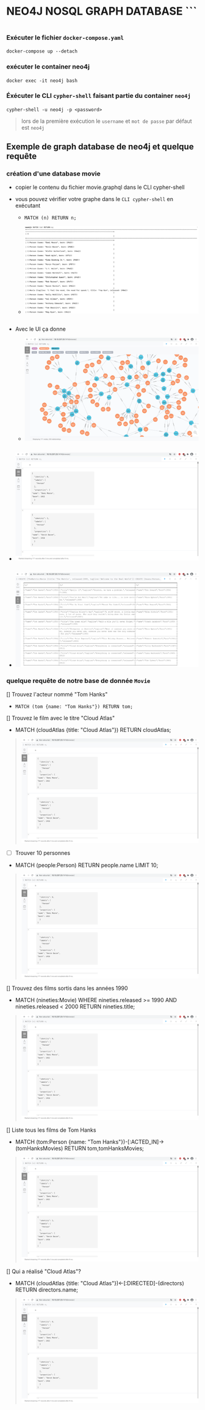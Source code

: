 # NEO4J NOSQL GRAPH DATABASE ```
```
```

### Exécuter le fichier `docker-compose.yaml`

`docker-compose up --detach`

### exécuter le container neo4j

`docker exec -it neo4j bash`

### Éxécuter le CLI `cypher-shell` faisant partie du container `neo4j`

`cypher-shell -u neo4j -p <password>`

> lors de la première exécution le `username` et `mot de passe` par défaut est `neo4j `

## Exemple de graph database de neo4j et quelque requête

### création d'une database movie

- copier le contenu du fichier movie.graphql dans le CLI cypher-shell

- vous pouvez vérifier votre graphe dans le `CLI cypher-shell` en exécutant

   - `MATCH (n) RETURN n;`
   
   - ![image](images/movie_cli.png)
   
```
```
- Avec le UI ça donne

   - ![image](images/graph_ui.png)
```
```
   - ![image](images/table_ui.png)
```
```
   - ![image](images/text_ui.png)

### quelque requête de notre base de donnée `Movie` 

[] Trouvez l'acteur nommé "Tom Hanks"

- `MATCH (tom {name: "Tom Hanks"}) RETURN tom;`

[] Trouvez le film avec le titre "Cloud Atlas"

- MATCH (cloudAtlas {title: "Cloud Atlas"}) RETURN cloudAtlas;
 
> ![image](images/table_ui.png)

- [ ] Trouver 10 personnes
 
- MATCH (people:Person) RETURN people.name LIMIT 10;
 
> ![image](images/table_ui.png)

[] Trouvez des films sortis dans les années 1990

- MATCH (nineties:Movie) WHERE nineties.released >= 1990 AND nineties.released < 2000 RETURN nineties.title;
 
> ![image](images/table_ui.png)

[] Liste tous les films de Tom Hanks 
 
- MATCH (tom:Person {name: "Tom Hanks"})-[:ACTED_IN]->(tomHanksMovies) RETURN tom,tomHanksMovies;
 
> ![image](images/table_ui.png)

[] Qui a réalisé "Cloud Atlas"?

- MATCH (cloudAtlas {title: "Cloud Atlas"})<-[:DIRECTED]-(directors) RETURN directors.name;

> ![image](images/table_ui.png) 


